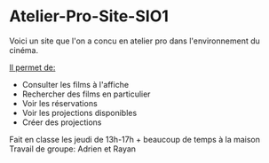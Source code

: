 # Atelier-Pro-Site-SIO1
Voici un site que l'on a concu en atelier pro dans l'environnement du cinéma.</br>
<dl>
<dt><ins>Il permet de:</ins><dt><ul>
<li>Consulter les films à l'affiche</li>
<li>Rechercher des films en particulier</li>
<li>Voir les réservations</li>
<li>Voir les projections disponibles</li>
<li>Créer des projections</li>
</ul><dl>
Fait en classe les jeudi de 13h-17h + beaucoup de temps à la maison</br>
Travail de groupe: Adrien et Rayan
